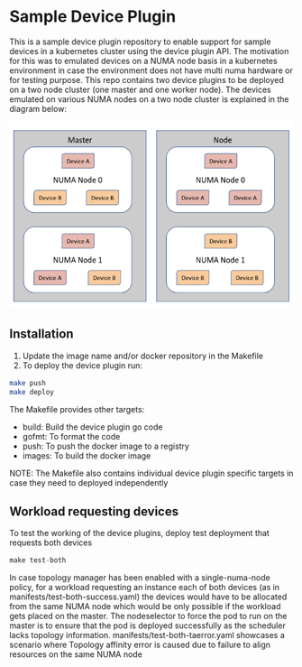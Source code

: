 # Sample Device Plugin

This is a sample device plugin repository to enable support for sample devices in a kubernetes cluster using the device plugin API. The motivation for this was to emulated devices on a NUMA node basis in a kubernetes environment in case the environment does not have multi numa hardware or for testing purpose. This repo contains two device plugins to be deployed on a two node cluster (one master and one worker node). The devices emulated on various NUMA nodes on a two node cluster is explained in the diagram below:

![Setup](numa-topology.png)

## Installation

1. Update the image name and/or docker repository in the Makefile
2. To deploy the device plugin run:

```bash
make push
make deploy
```
The Makefile provides other targets:
* build: Build the device plugin go code
* gofmt: To format the code
* push: To push the docker image to a registry
* images: To build the docker image

NOTE: The Makefile also contains individual device plugin specific targets in case they need to deployed independently

## Workload requesting devices

To test the working of the device plugins, deploy test deployment that requests both devices
```python
make test-both
```
In case topology manager has been enabled with a single-numa-node policy, for a workload requesting an instance each of both devices (as in manifests/test-both-success.yaml) the devices would have to be allocated from the same NUMA node which would be only possible if the workload gets placed on the master. The nodeselector to force the pod to run on the master is to ensure that the pod is deployed successfully as the scheduler lacks topology information.
manifests/test-both-taerror.yaml showcases a scenario where Topology affinity error is caused due to failure to align resources on the same NUMA node
